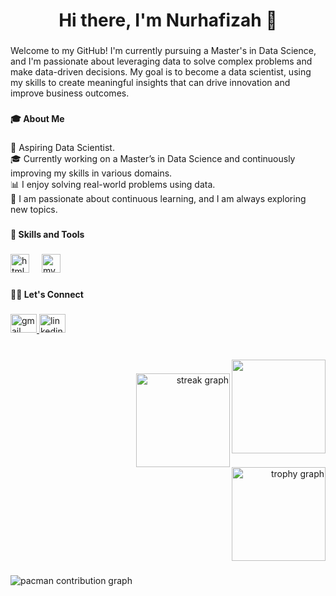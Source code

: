<h1 align="center">Hi there, I'm Nurhafizah 👋</h1>

###

<p align="left">Welcome to my GitHub! I'm currently pursuing a Master's in Data Science, and I'm passionate about leveraging data to solve complex problems and make data-driven decisions. My goal is to become a data scientist, using my skills to create meaningful insights that can drive innovation and improve business outcomes.</p>

###

<h4 align="left">🎓 About Me</h4>

###

<p align="left">💼 Aspiring Data Scientist.<br>🎓 Currently working on a Master’s in Data Science and continuously improving my skills in various domains.<br>📊 I enjoy solving real-world problems using data. <br>🧠 I am passionate about continuous learning, and I am always exploring new topics.</p>

###

<h4 align="left">🔧 Skills and Tools</h4>

###

<div align="left">
  <img src="https://cdn.jsdelivr.net/gh/devicons/devicon/icons/html5/html5-original.svg" height="30" alt="html5 logo"  />
  <img width="12" />
  <img src="https://cdn.jsdelivr.net/gh/devicons/devicon/icons/mysql/mysql-original.svg" height="30" alt="mysql logo"  />
</div>

###

<h4 align="left">🧑‍💻 Let's Connect</h4>

###

<div align="left">
  <a href="nurhafizah99@graduate.utm.my" target="_blank">
    <img src="https://raw.githubusercontent.com/maurodesouza/profile-readme-generator/master/src/assets/icons/social/gmail/default.svg" width="42" height="30" alt="gmail logo"  />
  </a>
  <a href="https://www.linkedin.com/in/nurhafizah-mohd-yunos-753719182/" target="_blank">
    <img src="https://raw.githubusercontent.com/maurodesouza/profile-readme-generator/master/src/assets/icons/social/linkedin/default.svg" width="42" height="30" alt="linkedin logo"  />
  </a>
</div>

###

<br clear="both">

<img align="right" height="150" src="https://media3.giphy.com/media/v1.Y2lkPTc5MGI3NjExZjd5MnptZ3djdDh0Z3E0MTR5eTc0b3RyZHVsZTRscGN4MWx1Nno1NyZlcD12MV9pbnRlcm5hbF9naWZfYnlfaWQmY3Q9Zw/tMqK6aXiwushxQUeMz/giphy.gif"  />

###

<div align="right">
  <img src="https://streak-stats.demolab.com?user=nurhafizah99&locale=en&mode=daily&theme=dracula&hide_border=false&border_radius=5" height="150" alt="streak graph" /> <br>
  <img src="https://github-profile-trophy.vercel.app?username=nurhafizah99&theme=onedark" height="150" alt="trophy graph"  />
</div>

###

<picture>
  <source media="(prefers-color-scheme: dark)" srcset="https://raw.githubusercontent.com/nurhafizah99/nurhafizah99/output/pacman-contribution-graph-dark.svg">
  <source media="(prefers-color-scheme: light)" srcset="https://raw.githubusercontent.com/nurhafizah99/nurhafizah99/output/pacman-contribution-graph.svg">
  <img alt="pacman contribution graph" src="https://raw.githubusercontent.com/nurhafizah99/nurhafizah99/output/pacman-contribution-graph.svg">
</picture>

###

